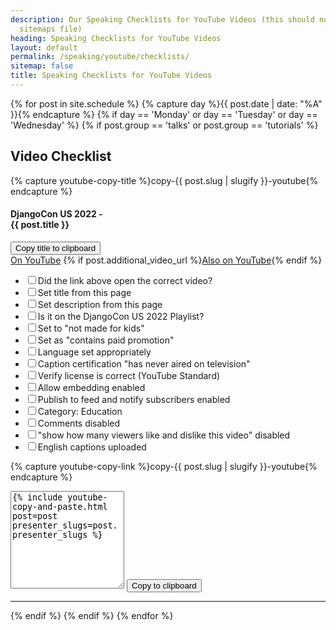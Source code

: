 ```yaml
---
description: Our Speaking Checklists for YouTube Videos (this should not be in our
  sitemaps file)
heading: Speaking Checklists for YouTube Videos
layout: default
permalink: /speaking/youtube/checklists/
sitemap: false
title: Speaking Checklists for YouTube Videos
---
```


<script src="https://cdn.tailwindcss.com"></script>

{% for post in site.schedule %}
{% capture day %}{{ post.date | date: "%A" }}{% endcapture %}
{% if day == 'Monday' or day == 'Tuesday' or day == 'Wednesday' %}
{% if post.group == 'talks' or post.group == 'tutorials' %}
<div class="event-byline">
<h2>Video Checklist</h2>

{% capture youtube-copy-title %}copy-{{ post.slug | slugify }}-youtube{% endcapture %}

<h4><!--{{ post.date | date: "%b %d %l:%M %p %Z" }} - -->DjangoCon US 2022 - <div id="{{ youtube-copy-title }}">{{ post.title }}</div></h4>

<button class="btn bg-blue-200 border-solid border-2 border-grey-800 rounded-lg px-2 py-1" data-clipboard-action="copy" data-clipboard-target="#{{ youtube-copy-title }}">
Copy title to clipboard
</button>

<div>
  <a href="{{ post.video_url }}">On YouTube</a>
  {% if post.additional_video_url %}<a href="{{ post.additional_video_url }}">Also on YouTube</a>{% endif %}
</div>

<ul>
  <li><input type="checkbox">Did the link above open the correct video?</li>
  <li><input type="checkbox">Set title from this page</li>
  <li><input type="checkbox">Set description from this page</li>
  <li><input type="checkbox">Is it on the DjangoCon US 2022 Playlist?</li>
  <li><input type="checkbox">Set to "not made for kids"</li>
  <li><input type="checkbox">Set as "contains paid promotion"</li>
  <li><input type="checkbox">Language set appropriately</li>
  <li><input type="checkbox">Caption certification "has never aired on television"</li>
  <li><input type="checkbox">Verify license is correct (YouTube Standard)</li>
  <li><input type="checkbox">Allow embedding enabled</li>
  <li><input type="checkbox">Publish to feed and notify subscribers enabled</li>
  <li><input type="checkbox">Category: Education</li>
  <li><input type="checkbox">Comments disabled</li>
  <li><input type="checkbox">"show how many viewers like and dislike this video" disabled</li>
  <li><input type="checkbox">English captions uploaded</li>
</ul>

{% capture youtube-copy-link %}copy-{{ post.slug | slugify }}-youtube{% endcapture %}

<textarea rows="10" id="{{ youtube-copy-link }}">
{% include youtube-copy-and-paste.html post=post presenter_slugs=post.presenter_slugs %}
</textarea>

<button class="btn border" data-clipboard-action="copy" data-clipboard-target="#{{ youtube-copy-link }}">
Copy to clipboard
</button>
</div>
<hr>
{% endif %}
{% endif %}
{% endfor %}

<script src="https://cdnjs.cloudflare.com/ajax/libs/clipboard.js/2.0.4/clipboard.min.js"></script>
<script>
new ClipboardJS('.btn');
</script>
